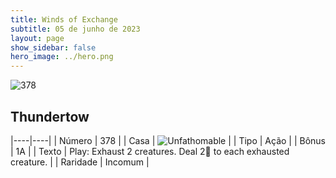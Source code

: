 ```yaml
---
title: Winds of Exchange
subtitle: 05 de junho de 2023
layout: page
show_sidebar: false
hero_image: ../hero.png
---
```


![378](https://mastervault-storage-prod.s3.amazonaws.com/media/card_front/en/600_378_9561d66e0092_en.png)


## Thundertow

|----|----|
| Número | 378 |
| Casa | ![Unfathomable](https://archonarcana.com/images/thumb/1/10/Unfathomable.png/22px-Unfathomable.png "Abissais") |
| Tipo | Ação |
| Bônus | 1A |
| Texto | Play: Exhaust 2 creatures. Deal 2 to each exhausted creature. |
| Raridade | Incomum |
